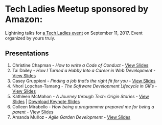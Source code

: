 # Tech Ladies Meetup sponsored by Amazon: 

Lightning talks for [a Tech Ladies event](eventbrite.com/e/tech-ladies-boston-meetup-sponsored-by-amazon-tickets-36476335702) on September 11, 2017. Event organized by yours truly.

## Presentations
1. Christine Chapman - _How to write a Code of Conduct_ - [View Slides](https://czchapma.github.io/tech-ladies-lightning-talks/)
2. Tai Dailey - _How I Turned a Hobby Into a Career in Web Development_ - [View Slides](https://tairemad.github.io/tech-ladies-lightning-talk/)
3. Casey Gruppioni - _Finding a job that’s the right fit for you_ - [View Slides](http://anything.codes/tech-ladies-2017-09-11/3-casey)
4. Nhori Lopchan-Tamang - _The Software Development Lifecycle in GIFs_ - [View Slides](https://nhorilopchan.github.io/tech-ladies-lightning-talks/)
5. Kathleen McMahon - _A Journey through Tech: Origin Stories_ - [View Slides](https://resource11.github.io/tech-ladies-lightning-talk-091117/assets/player/KeynoteDHTMLPlayer.html) | [Download Keynote Slides](https://www.dropbox.com/s/imznksj4p8yect1/TechLadies-091117-kmcmahon-final.key?dl=0)
6. Colleen Mirabello - _How being a programmer prepared me for being a parent_ - [View Slides](http://anything.codes/tech-ladies-2017-09-11/6-colleen)
7. Amanda Muñoz - _Agile Garden Development_ - [View Slides](https://amandamunoz.github.io/tech-ladies-agile-gardening/)